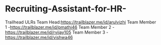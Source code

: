 # Recruiting-Assistant-for-HR-
Trailhead ULRs
Team Head:https://trailblazer.me/id/arulvizhi
Team Member 1 -https://trailblazer.me/id/pmathi46
Team Member 2 -https://trailblazer.me/id/rvijay105
Team Member 3 -https://trailblazer.me/id/vishwa46
